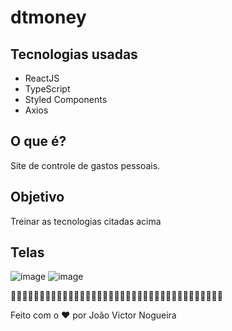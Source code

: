 # dtmoney

## Tecnologias usadas
  - ReactJS
  - TypeScript
  - Styled Components
  - Axios

## O que é?
  Site de controle de gastos pessoais.

## Objetivo
  Treinar as tecnologias citadas acima

## Telas
![image](https://user-images.githubusercontent.com/98166381/182392553-fdeb6bd2-015a-4762-a2d1-9818ec06ed64.png)
![image](https://user-images.githubusercontent.com/98166381/182392586-bd1edf4c-0e6f-4e67-9226-2ae1c871d4cc.png)

🚀🚀🚀🚀🚀🚀🚀🚀🚀🚀🚀🚀🚀🚀🚀🚀🚀🚀🚀🚀🚀🚀🚀🚀🚀🚀🚀🚀🚀🚀🚀🚀🚀🚀🚀🚀🚀

Feito com o ❤️ por João Victor Nogueira
